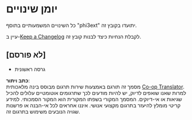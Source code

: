 <!--
CO_OP_TRANSLATOR_METADATA:
{
  "original_hash": "dbb0b6218ce5f9cf0ede8f4201f6ad58",
  "translation_date": "2025-05-09T05:01:00+00:00",
  "source_file": "code/07.Lab/01/Apple/phi3ext/CHANGELOG.md",
  "language_code": "he"
}
-->
# יומן שינויים

כל השינויים המשמעותיים בתוסף "phi3ext" יתועדו בקובץ זה.

עיין ב-[Keep a Changelog](http://keepachangelog.com/) לקבלת הנחיות כיצד לבנות קובץ זה.

## [לא פורסם]

- גרסה ראשונית

**כתב ויתור**:  
מסמך זה תורגם באמצעות שירות תרגום מבוסס בינה מלאכותית [Co-op Translator](https://github.com/Azure/co-op-translator). למרות שאנו שואפים לדיוק, יש להיות מודעים לכך שתרגומים אוטומטיים עלולים להכיל שגיאות או אי-דיוקים. המסמך המקורי בשפתו המקורית הוא המקור הסמכותי. למידע קריטי מומלץ להיעזר בתרגום מקצועי אנושי. איננו אחראים לכל אי-הבנה או פרשנות שגויה הנובעים משימוש בתרגום זה.